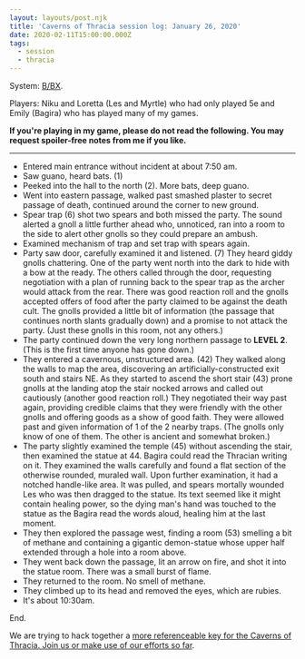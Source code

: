 ```yaml
---
layout: layouts/post.njk
title: 'Caverns of Thracia session log: January 26, 2020'
date: 2020-02-11T15:00:00.000Z
tags:
  - session
  - thracia
---
```

System: [B/BX](https://buildingsarepeople.blogspot.com/2020/01/bbx.html).

Players: Niku and Loretta (Les and Myrtle) who had only played 5e and Emily (Bagira) who has played many of my games.

**If you're playing in my game, please do not read the following. You may request spoiler-free notes from me if you like.**

---

* Entered main entrance without incident at about 7:50 am.
* Saw guano, heard bats. (1)
* Peeked into the hall to the north (2). More bats, deep guano.
* Went into eastern passage, walked past smashed plaster to secret passage of death, continued around the corner to new ground.
* Spear trap (6) shot two spears and both missed the party. The sound alerted a gnoll a little further ahead who, unnoticed, ran into a room to the side to alert other gnolls so they could prepare an ambush.
* Examined mechanism of trap and set trap with spears again.
* Party saw door, carefully examined it and listened. (7) They heard giddy gnolls chattering. One of the party went north into the dark to hide with a bow at the ready. The others called through the door, requesting negotiation with a plan of running back to the spear trap as the archer would attack from the rear. There was good reaction roll and the gnolls accepted offers of food after the party claimed to be against the death cult. The gnolls provided a little bit of information (the passage that continues north slants gradually down) and a promise to not attack the party. (Just these gnolls in this room, not any others.)
* The party continued down the very long northern passage to **LEVEL 2**. (This is the first time anyone has gone down.)
* They entered a cavernous, unstructured area. (42) They walked along the walls to map the area, discovering an artificially-constructed exit south and stairs NE. As they started to ascend the short stair (43) prone gnolls at the landing atop the stair nocked arrows and called out cautiously (another good reaction roll.) They negotiated their way past again, providing credible claims that they were friendly with the other gnolls and offering goods as a show of good faith. They were allowed past and given information of 1 of the 2 nearby traps. (The gnolls only know of one of them. The other is ancient and somewhat broken.)
* The party slightly examined the temple (45) without ascending the stair, then examined the statue at 44. Bagira could read the Thracian writing on it. They examined the walls carefully and found a flat section of the otherwise rounded, muraled wall. Upon further examination, it had a notched handle-like area. It was pulled, and spears mortally wounded Les who was then dragged to the statue. Its text seemed like it might contain healing power, so the dying man's hand was touched to the statue as the Bagira read the words aloud, healing him at the last moment.
* They then explored the passage west, finding a room (53) smelling a bit of methane and containing a gigantic demon-statue whose upper half extended through a hole into a room above.
* They went back down the passage, lit an arrow on fire, and shot it into the statue room. There was a small burst of flame.
* They returned to the room. No smell of methane.
* They climbed up to its head and removed the eyes, which are rubies.
* It's about 10:30am.

End.

We are trying to hack together a [more referenceable key for the Caverns of Thracia. Join us or make use of our efforts so far](https://buildingsarepeople.blogspot.com/2018/11/creating-terse-key-and-more-for-caverns.html).
